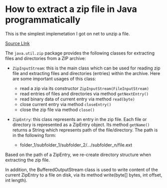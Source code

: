 
# How to extract a zip file in Java programmatically

This is the simplest implemetation I got on net to unzip a file.

[Source LInk](https://www.codejava.net/java-se/file-io/programmatically-extract-a-zip-file-using-java)

The `java.util.zip` package provides the following classes for extracting files and directories from a ZIP archive:

* `ZipInputStream`: this is the main class which can be used for reading zip file and extracting files and directories (entries) within the archive. Here are some important usages of this class:
	* read a zip via its constructor `ZipInputStream(FileInputStream)`
	* read entries of files and directories via method `getNextEntry()`
	* read binary data of current entry via method `read(byte)`
	* close current entry via method `closeEntry()`
	* close the zip file via method `close()`
 

* `ZipEntry`: this class represents an entry in the zip file. Each file or directory is represented as a ZipEntry object. Its method `getName()` returns a String which represents path of the file/directory. The path is in the following form:
	* folder_1/subfolder_1/subfolder_2/…/subfolder_n/file.ext
         

Based on the path of a ZipEntry, we re-create directory structure when extracting the zip file.

In addition, the BufferedOutputStream class is used to write content of the current ZipEntry to a file on disk, via its method write(byte[] bytes, int offset, int length).
